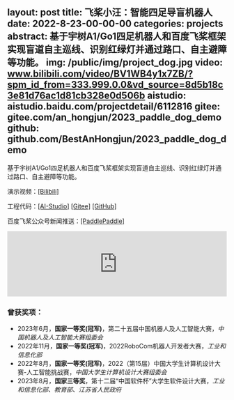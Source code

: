 layout: post
title:  飞桨小汪：智能四足导盲机器人
date:   2022-8-23-00-00-00
categories: projects
abstract: 基于宇树A1/Go1四足机器人和百度飞桨框架实现盲道自主巡线、识别红绿灯并通过路口、自主避障等功能。
img: /public/img/project_dog.jpg
video: www.bilibili.com/video/BV1WB4y1x7ZB/?spm_id_from=333.999.0.0&vd_source=8d5b18c3e81d76ac1d81cb328e0d506b
aistudio: aistudio.baidu.com/projectdetail/6112816
gitee: gitee.com/an_hongjun/2023_paddle_dog_demo
github: github.com/BestAnHongjun/2023_paddle_dog_demo
------
基于宇树A1/Go1四足机器人和百度飞桨框架实现盲道自主巡线、识别红绿灯并通过路口、自主避障等功能。

演示视频：[[Bilibili]](https://www.bilibili.com/video/BV1WB4y1x7ZB/)

工程代码：[[AI-Studio]](https://aistudio.baidu.com/projectdetail/6112816) [[Gitee]](https://gitee.com/an_hongjun/2023_paddle_dog_demo) [[GitHub]](https://github.com/BestAnHongjun/2023_paddle_dog_demo)

百度飞桨公众号新闻推送：[[PaddlePaddle]](https://mp.weixin.qq.com/s/0waz8HUsLUi3LX7fULF-2Q)

<div style="text-align:center">
<iframe id="test" src="https://player.bilibili.com/player.html?aid=599835506&bvid=BV1WB4y1x7ZB&cid=811952703&p=1" scrolling="no" border="0" frameborder="no" framespacing="0" allowfullscreen="true" style="width:100%; max-width:800px;"> </iframe>
</div>

<script type="text/javascript">
document.getElementById("test").style.height=document.getElementById("test").scrollWidth / 16 * 9 +"px";
</script>

### 曾获奖项：

* 2023年6月，**国家一等奖(冠军)**，第二十五届中国机器人及人工智能大赛，*中国机器人及人工智能大赛组委会*
* 2022年11月，**国家一等奖(冠军)**，2022RoboCom机器人开发者大赛，*工业和信息化部*
* 2022年8月，**国家一等奖(冠军)**，2022（第15届）中国大学生计算机设计大赛-人工智能挑战赛，*中国大学生计算机设计大赛组委会*
* 2023年8月，**国家三等奖**，第十二届“中国软件杯”大学生软件设计大赛，*工业和信息化部、教育部、江苏省人民政府*

